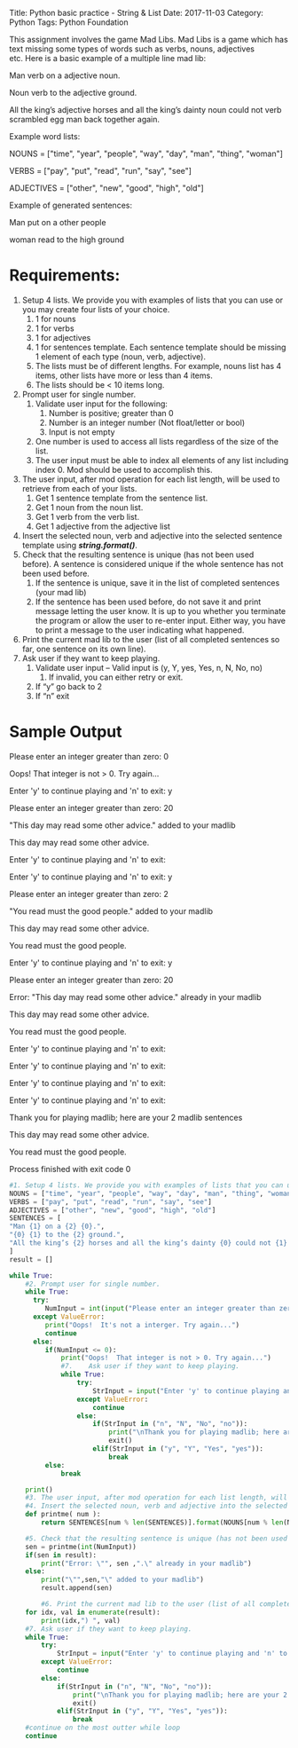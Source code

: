 Title: Python basic practice - String & List
Date: 2017-11-03
Category: Python
Tags: Python Foundation





This assignment involves the game Mad Libs. Mad Libs is a game which has text missing some types of words such as verbs, nouns, adjectives etc. Here is a basic example of a multiple line mad lib:

Man verb on a adjective noun.

Noun verb to the adjective ground.

All the king’s adjective horses and all the king’s dainty noun could not verb scrambled egg man back together again.

Example word lists:

NOUNS = ["time", "year", "people", "way", "day", "man", "thing", "woman"]

VERBS = ["pay", "put", "read", "run", "say", "see"]

ADJECTIVES = ["other", "new", "good", "high", "old"]

Example of generated sentences:

Man put on a other people

woman read to the high ground

# Requirements:

1. Setup 4 lists. We provide you with examples of lists that you can use or you may create four lists of your choice.
    1. 1 for nouns
    2. 1 for verbs
    3. 1 for adjectives
    4. 1 for sentences template. Each sentence template should be missing 1 element of each type (noun, verb, adjective).
    5. The lists must be of different lengths. For example, nouns list has 4 items, other lists have more or less than 4 items.
    6. The lists should be < 10 items long.
2. Prompt user for single number.
    1. Validate user input for the following:
        1. Number is positive; greater than 0
        2. Number is an integer number (Not float/letter or bool)
        3. Input is not empty
    2. One number is used to access all lists regardless of the size of the list.
    3. The user input must be able to index all elements of any list including index 0. Mod should be used to accomplish this.
3. The user input, after mod operation for each list length, will be used to retrieve from each of your lists.
    1. Get 1 sentence template from the sentence list.
    2. Get 1 noun from the noun list.
    3. Get 1 verb from the verb list.
    4. Get 1 adjective from the adjective list
4. Insert the selected noun, verb and adjective into the selected sentence template using ***string.format()***.
5. Check that the resulting sentence is unique (has not been used before). A sentence is considered unique if the whole sentence has not been used before.
    1. If the sentence is unique, save it in the list of completed sentences (your mad lib)
    2. If the sentence has been used before, do not save it and print message letting the user know. It is up to you whether you terminate the program or allow the user to re-enter input. Either way, you have to print a message to the user indicating what happened.
6. Print the current mad lib to the user (list of all completed sentences so far, one sentence on its own line).
7. Ask user if they want to keep playing.
    1. Validate user input – Valid input is (y, Y, yes, Yes, n, N, No, no)
        1. If invalid, you can either retry or exit.
    2. If “y” go back to 2
    3. If “n” exit

# Sample Output

Please enter an integer greater than zero: 0

Oops! That integer is not > 0. Try again...

Enter 'y' to continue playing and 'n' to exit: y

Please enter an integer greater than zero: 20

"This day may read some other advice." added to your madlib

This day may read some other advice.

Enter 'y' to continue playing and 'n' to exit:

Enter 'y' to continue playing and 'n' to exit: y

Please enter an integer greater than zero: 2

"You read must the good people." added to your madlib

This day may read some other advice.

You read must the good people.

Enter 'y' to continue playing and 'n' to exit: y

Please enter an integer greater than zero: 20

Error: "This day may read some other advice." already in your madlib

This day may read some other advice.

You read must the good people.

Enter 'y' to continue playing and 'n' to exit:

Enter 'y' to continue playing and 'n' to exit:

Enter 'y' to continue playing and 'n' to exit:

Enter 'y' to continue playing and 'n' to exit:

Thank you for playing madlib; here are your 2 madlib sentences

This day may read some other advice.

You read must the good people.

Process finished with exit code 0


```python
#1.	Setup 4 lists. We provide you with examples of lists that you can use or you may create four lists of your choice.
NOUNS = ["time", "year", "people", "way", "day", "man", "thing", "woman"]
VERBS = ["pay", "put", "read", "run", "say", "see"]
ADJECTIVES = ["other", "new", "good", "high", "old"]
SENTENCES = [
"Man {1} on a {2} {0}.",
"{0} {1} to the {2} ground.",
"All the king’s {2} horses and all the king’s dainty {0} could not {1} scrambled egg man back together again."
]
result = []

while True:
    #2.	Prompt user for single number.
    while True:
      try:
         NumInput = int(input("Please enter an integer greater than zero: "))
      except ValueError:
         print("Oops!  It's not a interger. Try again...")
         continue
      else:
         if(NumInput <= 0):
             print("Oops!  That integer is not > 0. Try again...")
             #7.	Ask user if they want to keep playing.
             while True:
                 try:
                     StrInput = input("Enter 'y' to continue playing and 'n' to exit: ")
                 except ValueError:
                     continue
                 else:
                     if(StrInput in ("n", "N", "No", "no")):
                         print("\nThank you for playing madlib; here are your 2 madlib sentences, \nThis day may read some other advice. \nYou read must the good people.\n\nProcess finished with exit code 0")
                         exit()
                     elif(StrInput in ("y", "Y", "Yes", "yes")):
                         break
         else:
             break

    print()
    #3.	The user input, after mod operation for each list length, will be used to retrieve from each of your lists.
    #4.	Insert the selected noun, verb and adjective into the selected sentence template using string.format().
    def printme( num ):
        return SENTENCES[num % len(SENTENCES)].format(NOUNS[num % len(NOUNS)], VERBS[num % len(VERBS)], ADJECTIVES[num % len(ADJECTIVES)])

    #5.	Check that the resulting sentence is unique (has not been used before).  A sentence is considered unique if the whole sentence has not been used before.
    sen = printme(int(NumInput))
    if(sen in result):
        print("Error: \"", sen ,".\" already in your madlib")
    else:
        print("\"",sen,"\" added to your madlib")
        result.append(sen)

        #6.	Print the current mad lib to the user (list of all completed sentences so far, one sentence on its own line).
    for idx, val in enumerate(result):
        print(idx,") ", val)
    #7.	Ask user if they want to keep playing.
    while True:
        try:
            StrInput = input("Enter 'y' to continue playing and 'n' to exit: ")
        except ValueError:
            continue
        else:
            if(StrInput in ("n", "N", "No", "no")):
                print("\nThank you for playing madlib; here are your 2 madlib sentences, \nThis day may read some other advice. \nYou read must the good people.\n\nProcess finished with exit code 0")
                exit()
            elif(StrInput in ("y", "Y", "Yes", "yes")):
                break
    #continue on the most outter while loop
    continue
```